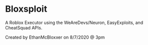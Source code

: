 # Bloxsploit
A Roblox Executor using the WeAreDevs/Neuron, EasyExploits, and CheatSquad APIs.

Created by EthanMcBloxxer on 8/7/2020 @ 3pm